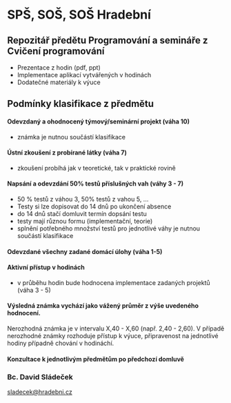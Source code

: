 # SPŠ, SOŠ, SOŠ Hradební

## Repozitář předětu Programování a semináře z Cvičení programování

- Prezentace z hodin (pdf, ppt)
- Implementace aplikací vytvářených v hodinách
- Dodatečné materiály k výuce


## Podmínky klasifikace z předmětu

#### Odevzdaný a ohodnocený týmový/seminární projekt (váha 10)
- známka je nutnou součástí klasifikace

#### Ústní zkoušení z probírané látky (váha 7)
- zkoušení probíhá jak v teoretické, tak v praktické rovině

#### Napsání a odevzdání 50% testů příslušných vah (váhy 3 - 7)
- 50 % testů z váhou 3, 50% testů z vahou 5, ...
- Testy si lze dopisovat do 14 dnů po ukončení absence
- do 14 dnů stačí domluvit termín dopsání testu
- testy mají různou formu (implementační, teorie) 
- splnění potřebného množství testů pro jednotlivé váhy je nutnou součástí klasifikace

#### Odevzdané všechny zadané domácí úlohy (váha 1-5)

#### Aktivní přístup v hodinách
- v průběhu hodin bude hodnocena implementace zadaných projektů (váha 3 - 5)

#### Výsledná známka vychází jako vážený průměr z výše uvedeného hodnocení. 

Nerozhodná známka je v intervalu X,40 - X,60 (např. 2,40 - 2,60).
V případě nerozhodné známky rozhoduje přístup k výuce, připravenost na jednotlivé hodiny případně chování v hodináchí.

#### Konzultace k jednotlivým předmětům po předchozí domluvě

### Bc. David Sládeček
sladecek@hradebni.cz